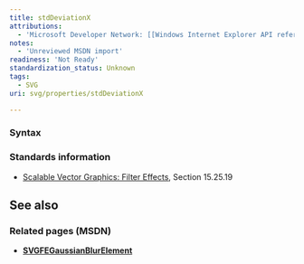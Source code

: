 ```yaml
---
title: stdDeviationX
attributions:
  - 'Microsoft Developer Network: [[Windows Internet Explorer API reference](http://msdn.microsoft.com/en-us/library/ie/hh828809%28v=vs.85%29.aspx) Article]'
notes:
  - 'Unreviewed MSDN import'
readiness: 'Not Ready'
standardization_status: Unknown
tags:
  - SVG
uri: svg/properties/stdDeviationX

---
```

### Syntax

### Standards information

-   [Scalable Vector Graphics: Filter Effects](http://go.microsoft.com/fwlink/p/?linkid=226062), Section 15.25.19

## See also

### Related pages (MSDN)

-   [**SVGFEGaussianBlurElement**](/svg/elements/feGaussianBlur)
